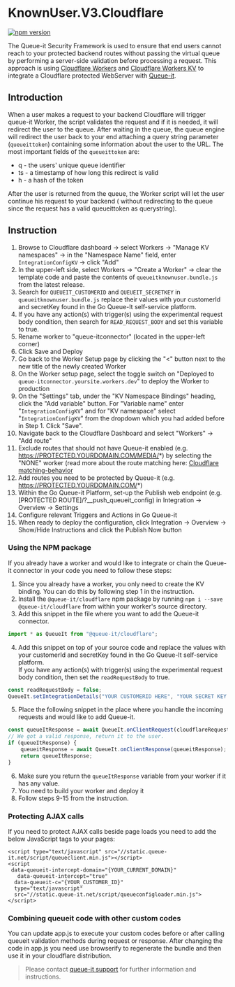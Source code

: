 # KnownUser.V3.Cloudflare

[![npm version](https://badge.fury.io/js/@queue-it%2Fcloudflare.svg)](https://badge.fury.io/js/@queue-it%2Fcloudflare)

The Queue-it Security Framework is used to ensure that end users cannot reach to your protected backend routes without
passing the virtual queue by performing a server-side validation before processing a request. This approach is
using [Cloudflare Workers](https://developers.cloudflare.com/workers/)
and [Cloudflare Workers KV](https://developers.cloudflare.com/workers/kv/) to integrate a Cloudflare protected WebServer
with [Queue-it](https://queue-it.com/).

## Introduction

When a user makes a request to your backend Cloudflare will trigger queue-it Worker, the script validates the request
and if it is needed, it will redirect the user to  the queue. After waiting in the queue, the queue engine will redirect
the user back to your end attaching a query string parameter (`queueittoken`) containing some information about the user
to the URL. The most important fields of the `queueittoken` are:

- q - the users' unique queue identifier
- ts - a timestamp of how long this redirect is valid
- h - a hash of the token

After the user is returned from the queue, the Worker script will let the user continue his request to your backend (
without redirecting to the queue since the request has a valid queueittoken as querystring).

## Instruction

1. Browse to Cloudflare dashboard -> select Workers -> "Manage KV namespaces" -> in the "Namespace Name" field,
   enter `IntegrationConfigKV` -> click "Add"
2. In the upper-left side, select Workers -> "Create a Worker" -> clear the template code and paste the contents
   of `queueitknownuser.bundle.js` from the latest release.
3. Search for `QUEUEIT_CUSTOMERID` and `QUEUEIT_SECRETKEY` in `queueitknownuser.bundle.js` replace their values with
   your customerId and secretKey found in the Go Queue-It self-service platform.
4. If you have any action(s) with trigger(s) using the experimental request body condition, then search
   for `READ_REQUEST_BODY` and set this variable to true.
5. Rename worker to "queue-itconnector" (located in the upper-left corner)
6. Click Save and Deploy
7. Go back to the Worker Setup page by clicking the "<" button next to the new title of the newly created Worker
8. On the Worker setup page, select the toggle switch on "Deployed to `queue-itconnector.yoursite.workers.dev`" to
   deploy the Worker to production
9. On the "Settings" tab, under the "KV Namespace Bindings" heading, click the "Add variable" button. For "Variable
   name" enter "`IntegrationConfigKV`" and for "KV namespace" select "`IntegrationConfigKV`" from the dropdown which you
   had added before in Step 1. Click "Save".
10. Navigate back to the Cloudflare Dashboard and select "Workers" -> "Add route"
11. Exclude routes that should not have Queue-it enabled (e.g. https://PROTECTED.YOURDOMAIN.COM/MEDIA/*) by selecting
    the "NONE" worker (read more about the route matching
    here: [Cloudflare matching-behavior](https://developers.cloudflare.com/workers/about/routes/#matching-behavior)
12. Add routes you need to be protected by Queue-it (e.g. https://PROTECTED.YOURDOMAIN.COM/*)
13. Within the Go Queue-it Platform, set-up the Publish web endpoint (e.g. [PROTECTED ROUTE]/?__push_queueit_config) in
    Integration -> Overview -> Settings
14. Configure relevant Triggers and Actions in Go Queue-it
15. When ready to deploy the configuration, click Integration -> Overview -> Show/Hide Instructions and click the
    Publish Now button

### Using the NPM package

If you already have a worker and would like to integrate or chain the Queue-it connector in your code you need to follow these steps:
1. Since you already have a worker, you only need to create the KV binding.
You can do this by following step 1 in the instruction.
2. Install the `@queue-it/cloudflare` npm package by running `npm i --save @queue-it/cloudflare` from within your worker's source directory.
3. Add this snippet in the file where you want to add the Queue-it connector.
```js
import * as QueueIt from "@queue-it/cloudflare";
```
4. Add this snippet on top of your source code and replace the values 
with your customerId and secretKey found in the Go Queue-It self-service platform.  
If you have any action(s) with trigger(s) using the experimental request body condition, then set the `readRequestBody` to true.
```js
const readRequestBody = false;
QueueIt.setIntegrationDetails("YOUR CUSTOMERID HERE", "YOUR SECRET KEY HERE", readRequestBody);
```
5. Place the following snippet in the place where you handle the incoming requests and would like to add Queue-it.
```js
const queueItResponse = await QueueIt.onClientRequest(cloudflareRequest);
// We got a valid response, return it to the user.
if (queueItResponse) {
    queueitResponse = await QueueIt.onClientResponse(queueitResponse);
    return queueItResponse;
}
```
6. Make sure you return the `queueItResponse` variable from your worker if it has any value.
7. You need to build your worker and deploy it
8. Follow steps 9-15 from the instruction.

### Protecting AJAX calls

If you need to protect AJAX calls beside page loads you need to add the below JavaScript tags to your pages:

```
<script type="text/javascript" src="//static.queue-it.net/script/queueclient.min.js"></script>
<script
 data-queueit-intercept-domain="{YOUR_CURRENT_DOMAIN}"
   data-queueit-intercept="true"
  data-queueit-c="{YOUR_CUSTOMER_ID}"
  type="text/javascript"
  src="//static.queue-it.net/script/queueconfigloader.min.js">
</script>
```

### Combining queueit code with other custom codes

You can update app.js to execute your custom codes before or after calling queueit validation methods during request or
response. After changing the code in app.js you need use browserify to regenerate the bundle and then use it in your
cloudflare distribution.

> Please contact [queue-it support](https://support.queue-it.com/hc/en-us) for further information and instructions.
 
